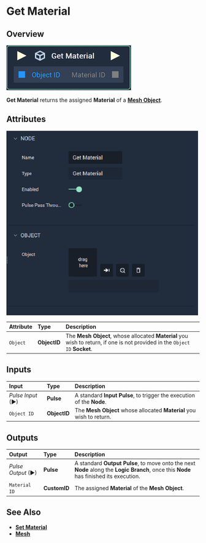# Get Material

## Overview

![The Get Material Node.](../../../.gitbook/assets/node-get-material.png)

**Get Material** returns the assigned **Material** of a [**Mesh Object**](../../../getting-started/scene-objects/mesh.md).

## Attributes

![The Get Material Node Attributes.](../../../.gitbook/assets/node-get-material-attr.png)

| Attribute | Type | Description |
| :--- | :--- | :--- |
| `Object` | **ObjectID** | The **Mesh Object**, whose allocated **Material** you wish to return, if one is not provided in the `Object ID` **Socket**. |

## Inputs

| Input | Type | Description |
| :--- | :--- | :--- |
| _Pulse Input_ \(►\) | **Pulse** | A standard **Input Pulse**, to trigger the execution of the **Node**. |
| `Object ID` | **ObjectID** | The **Mesh Object** whose allocated **Material** you wish to return. |

## Outputs

| Output | Type | Description |
| :--- | :--- | :--- |
| _Pulse Output_ \(►\) | **Pulse** | A standard **Output Pulse**, to move onto the next **Node** along the **Logic Branch**, once this **Node** has finished its execution. |
| `Material ID` | **CustomID** | The assigned **Material** of the **Mesh Object**. |

## See Also

* [**Set Material**](set-material.md)
* [**Mesh**](../../../getting-started/scene-objects/mesh.md)

